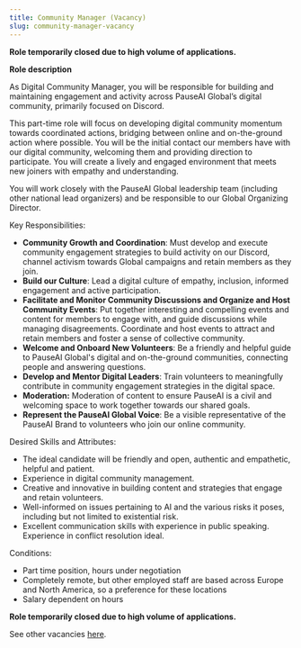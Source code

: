 ```yaml
---
title: Community Manager (Vacancy)
slug: community-manager-vacancy
---
```


**Role temporarily closed due to high volume of applications.**

**Role description**

As Digital Community Manager, you will be responsible for building and maintaining engagement and activity across PauseAI Global’s digital community, primarily focused on Discord. 

This part-time role will focus on developing digital community momentum towards coordinated actions, bridging between online and on-the-ground action where possible. You will be the initial contact our members have with our digital community, welcoming them and providing direction to participate. You will create a lively and engaged environment that meets new joiners with empathy and understanding. 

You will work closely with the PauseAI Global leadership team (including other national lead organizers) and be responsible to our Global Organizing Director. 

Key Responsibilities:

- **Community Growth and Coordination**: Must develop and execute community engagement strategies to build activity on our Discord, channel activism towards Global campaigns and retain members as they join.
- **Build our Culture**: Lead a digital culture of empathy, inclusion, informed engagement and active participation.
- **Facilitate and Monitor Community Discussions and Organize and Host Community Events**: Put together interesting and compelling events and content for members to engage with, and guide discussions while managing disagreements. Coordinate and host events to attract and retain members and foster a sense of collective community. 
- **Welcome and Onboard New Volunteers**: Be a friendly and helpful guide to PauseAI Global's digital and on-the-ground communities, connecting people and answering questions. 
- **Develop and Mentor Digital Leaders**: Train volunteers to meaningfully contribute in community engagement strategies in the digital space. 
- **Moderation:** Moderation of content to ensure PauseAI is a civil and welcoming space to work together towards our shared goals.
- **Represent the PauseAI Global Voice**: Be a visible representative of the PauseAI Brand to volunteers who join our online community.

Desired Skills and Attributes:

- The ideal candidate will be friendly and open, authentic and empathetic, helpful and patient. 
- Experience in digital community management. 
- Creative and innovative in building content and strategies that engage and retain volunteers. 
- Well-informed on issues pertaining to AI and the various risks it poses, including but not limited to existential risk. 
- Excellent communication skills with experience in public speaking. Experience in conflict resolution ideal. 

Conditions:

- Part time position, hours under negotiation 
- Completely remote, but other employed staff are based across Europe and North America, so a preference for these locations
- Salary dependent on hours

**Role temporarily closed due to high volume of applications.**

See other vacancies [here](https://pauseai.info/vacancies).
